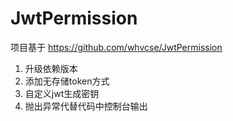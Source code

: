 # JwtPermission

项目基于 https://github.com/whvcse/JwtPermission

1. 升级依赖版本
2. 添加无存储token方式
3. 自定义jwt生成密钥
4. 抛出异常代替代码中控制台输出
